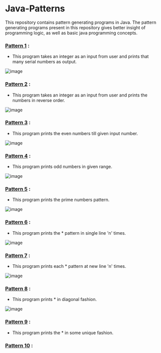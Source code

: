 # Java-Patterns
This repository contains pattern generating programs in Java. The pattern generating programs present in this repository gives better insight of programming logic, as well as basic java programming concepts.

 ### [Pattern 1](https://github.com/Arun9739/Java-Patterns/blob/main/Java-Patterns/src/java/patterns/Pattern_1.java) :
 - This program takes an integer as an input from user and prints that many serial numbers as output.
 
 ![image](https://user-images.githubusercontent.com/84305637/184501783-1f36160a-e1de-492c-8b20-de380decea1b.png)

 ### [Pattern 2](https://github.com/Arun9739/Java-Patterns/blob/main/Java-Patterns/src/java/patterns/Pattern_2.java) :
 - This program takes an integer as an input from user and prints the numbers in reverse order.
 
 ![image](https://user-images.githubusercontent.com/84305637/188847999-9c7b5169-e30c-489e-9e4e-114d9cd8eb80.png)

### [Pattern 3](https://github.com/Arun9739/Java-Patterns/blob/main/Java-Patterns/src/java/patterns/Pattern_3.java) :
- This program prints the even numbers till given input number.

![image](https://user-images.githubusercontent.com/84305637/190860779-5ea4ee5f-1019-4bac-8e01-b32dae6d2a32.png)

### [Pattern 4](https://github.com/Arun9739/Java-Patterns/blob/main/Java-Patterns/src/java/patterns/Pattern_4.java) :
- This program prints odd numbers in given range.

![image](https://user-images.githubusercontent.com/84305637/192154748-218c7938-6960-4d70-8911-96f4437b9f3c.png)

### [Pattern 5](https://github.com/Arun9739/Java-Patterns/blob/main/Java-Patterns/src/java/patterns/Pattern_5.java) :
- This program prints the prime numbers pattern.

![image](https://user-images.githubusercontent.com/84305637/193312304-5c0bbe98-c424-4a40-8589-4ef2a2bd70e3.png)

### [Pattern 6](https://github.com/Arun9739/Java-Patterns/blob/main/Java-Patterns/src/java/patterns/Pattern_6.java) :
- This program prints the * pattern in single line 'n' times.

![image](https://user-images.githubusercontent.com/84305637/201966334-72e7973f-79c3-4d18-b12a-fddbd97c86b5.png)

### [Pattern 7](https://github.com/Arun9739/Java-Patterns/blob/main/Java-Patterns/src/java/patterns/Pattern_7.java) :
- This program prints each * pattern at new line 'n' times.

![image](https://user-images.githubusercontent.com/84305637/203588211-cd6c9acf-efec-4e7f-a849-8bcd4320fe56.png)

### [Pattern 8](https://github.com/Arun9739/Java-Patterns/blob/main/Java-Patterns/src/java/patterns/Pattern_8.java) :
- This program prints * in diagonal fashion.

![image](https://user-images.githubusercontent.com/84305637/204570989-5157d68a-bc73-4c5a-aeae-0179bcbb6593.png)

### [Pattern 9](https://github.com/Arun9739/Java-Patterns/blob/main/Java-Patterns/src/java/patterns/Pattern_9.java) :
- This program prints the * in some unique fashion.

### [Pattern 10](https://github.com/Arun9739/Java-Patterns/blob/main/Java-Patterns/src/java/patterns/Pattern_10.java) :

